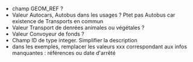 - champ GEOM_REF ?
- Valeur Autocars, Autobus dans les usages ? Ptet pas Autobus car existence de Transports en commun
- Valeur Transport de denrées animales ou végétales ?
- Valeur Convoyeur de fonds ?
- Champ ID de type integer. Simplifier la description
- dans les exemples, remplacer les valeurs xxx correspondant aux infos manquantes : références ou date d'arrêté
